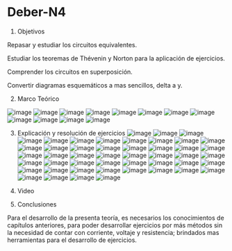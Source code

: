 # Deber-N4

1.	Objetivos

Repasar y estudiar los circuitos equivalentes.

Estudiar los teoremas de Thévenin y Norton para la aplicación de ejercicios.

Comprender los circuitos en superposición.

Convertir diagramas esquemáticos a mas sencillos, delta a y. 

2.	Marco Teórico 

![image](https://user-images.githubusercontent.com/104913700/207730637-e3a572d6-30b4-4b7f-8f34-cb6abe0c68ca.png)
![image](https://user-images.githubusercontent.com/104913700/207730678-f3527a7f-698c-4aad-8549-74f9ef2566d6.png)
![image](https://user-images.githubusercontent.com/104913700/207730698-6fbdb178-ccfd-4396-b61a-30b7bae19e43.png)
![image](https://user-images.githubusercontent.com/104913700/207730729-9d08003c-c30c-420d-9191-199b40c1a508.png)
![image](https://user-images.githubusercontent.com/104913700/207730748-ee7f6d99-957f-4221-aa41-bf20d0001904.png)
![image](https://user-images.githubusercontent.com/104913700/207730759-5590d827-830e-43ad-9b39-6ee285e06823.png)
![image](https://user-images.githubusercontent.com/104913700/207730771-0219bb56-aa0e-425f-9e4d-fb7da9a6e690.png)
![image](https://user-images.githubusercontent.com/104913700/207730798-778ad00b-4b60-4d6a-a4cd-19c9851a5796.png)
![image](https://user-images.githubusercontent.com/104913700/207730814-5940c4c2-af52-4269-a902-abbcf9e47561.png)
![image](https://user-images.githubusercontent.com/104913700/207730849-b6b607ed-bb13-43f1-a49a-1abdc1fc0dd8.png)
![image](https://user-images.githubusercontent.com/104913700/207730860-4e38acc0-20a7-42a0-a6fb-8fc5ba35c43d.png)
![image](https://user-images.githubusercontent.com/104913700/207730878-a4c1636c-00a5-431f-a141-b8564d05d037.png)

3.	Explicación y resolución de ejercicios 
![image](https://user-images.githubusercontent.com/104913700/207730986-cf77316c-de23-40a0-a44f-13eed0d8f427.png)
![image](https://user-images.githubusercontent.com/104913700/207731012-a1ed94ba-c17f-416b-80c7-8a47c5ef8db7.png)
![image](https://user-images.githubusercontent.com/104913700/207731028-0ae0d7b2-aade-43b0-ba51-4e88ef902aab.png)
![image](https://user-images.githubusercontent.com/104913700/207731051-9a26b9d1-3618-4058-91fb-bfa45439627e.png)
![image](https://user-images.githubusercontent.com/104913700/207731062-2e872a44-d723-4edd-b528-143e13c044e6.png)
![image](https://user-images.githubusercontent.com/104913700/207731115-728b1999-0ce0-48d8-b92d-bf1b222c2cdc.png)
![image](https://user-images.githubusercontent.com/104913700/207731132-8afab987-4e8a-4821-897f-e18984f8d792.png)
![image](https://user-images.githubusercontent.com/104913700/207731143-b8d4e6b3-4520-4de7-a7b8-b651d7352769.png)
![image](https://user-images.githubusercontent.com/104913700/207731170-d49e3ce8-e2b6-40b1-9522-eca3abbf85bb.png)
![image](https://user-images.githubusercontent.com/104913700/207731208-57b0ab75-319e-49c0-afa3-24f99cbb9320.png)
![image](https://user-images.githubusercontent.com/104913700/207731218-9410d419-8d21-45ad-8c64-78fac6cc0908.png)
![image](https://user-images.githubusercontent.com/104913700/207731226-6a5fbb0a-d79d-42cb-b416-ff5fe625d26a.png)
![image](https://user-images.githubusercontent.com/104913700/207731240-58e88658-f3a6-42c2-80c5-eb3e9387d619.png)
![image](https://user-images.githubusercontent.com/104913700/207731289-1b54db84-2010-4fd8-acd0-370306eddbac.png)
![image](https://user-images.githubusercontent.com/104913700/207731308-f43e15d3-ece3-4c81-ab5d-98039f0f9178.png)
![image](https://user-images.githubusercontent.com/104913700/207731329-925ce535-49f2-4556-8eb6-2987126f0754.png)
![image](https://user-images.githubusercontent.com/104913700/207731361-042dbefa-bea8-43ff-8cd0-89fe1fff3d4e.png)
![image](https://user-images.githubusercontent.com/104913700/207731376-36134135-32ee-4522-bfbd-7037e3279e79.png)
![image](https://user-images.githubusercontent.com/104913700/207731411-b3f7ee78-7f83-4b0a-80df-c9128a31a2db.png)
![image](https://user-images.githubusercontent.com/104913700/207731427-de3ca37d-9ee1-4de1-b95b-bfaa26f8de63.png)
![image](https://user-images.githubusercontent.com/104913700/207731449-8659e8ab-c7fe-44d2-834c-635c9112d609.png)
![image](https://user-images.githubusercontent.com/104913700/207731460-bf6f5ca8-6c79-446a-b231-22d50e0ec6b1.png)
![image](https://user-images.githubusercontent.com/104913700/207731486-a3deda5c-d8ff-4193-9a3c-753b6def0596.png)
![image](https://user-images.githubusercontent.com/104913700/207731496-e83f341d-9704-4102-91e3-a72762c1e64d.png)
![image](https://user-images.githubusercontent.com/104913700/207731522-9bd122dc-e514-4cb9-aad0-98d825b7d66b.png)
![image](https://user-images.githubusercontent.com/104913700/207731533-c615798e-e31e-4f63-8af8-c3fb252ca4dd.png)
![image](https://user-images.githubusercontent.com/104913700/207731574-9e4c6688-922c-4a1e-ae7e-182b13d49c9c.png)
![image](https://user-images.githubusercontent.com/104913700/207731590-e14a389c-6cbc-40b4-8434-ac7439ef1fd5.png)
![image](https://user-images.githubusercontent.com/104913700/207731608-f2617244-ad2a-467b-81b5-c77d8b1301ff.png)
![image](https://user-images.githubusercontent.com/104913700/207731619-4648d63b-733c-410c-b5e1-5e00a824d458.png)
![image](https://user-images.githubusercontent.com/104913700/207731654-c1d79ea1-2288-4a3c-8c44-550ec5b10daf.png)
![image](https://user-images.githubusercontent.com/104913700/207731668-e04ec065-d6dd-4a78-8f3f-0a794c9e4e74.png)
![image](https://user-images.githubusercontent.com/104913700/207731679-219ffed5-e5b5-4be9-bba0-866e649a5550.png)
![image](https://user-images.githubusercontent.com/104913700/207731705-842d145c-d702-4687-ae38-57940216f6fb.png)
![image](https://user-images.githubusercontent.com/104913700/207731729-854cd71b-4ce0-4d6e-9083-bdc9aa1cc8ee.png)
![image](https://user-images.githubusercontent.com/104913700/207731744-c838a83c-362e-4195-888c-5bed2825f581.png)
![image](https://user-images.githubusercontent.com/104913700/207731765-a699711b-0664-4f33-9f3d-fd5f58b2726b.png)
![image](https://user-images.githubusercontent.com/104913700/207731786-255b501c-55fe-466b-8ccd-6de0f27bfa3f.png)
![image](https://user-images.githubusercontent.com/104913700/207731818-c9b66f4c-82b1-4a36-bd37-2c16b172803e.png)
![image](https://user-images.githubusercontent.com/104913700/207731844-75f9b1e5-e92f-4508-9985-fcc7dac8c02c.png)
![image](https://user-images.githubusercontent.com/104913700/207731852-dba465ca-1489-497a-bff2-765ef0fa0af7.png)
![image](https://user-images.githubusercontent.com/104913700/207731863-e897ddab-f085-4299-8869-4337625c2635.png)
![image](https://user-images.githubusercontent.com/104913700/207731876-26871fec-46a4-4027-8974-bc411cc9c68a.png)
![image](https://user-images.githubusercontent.com/104913700/207731918-d05f8376-c054-49a5-80bd-e21b1d8e1fc5.png)
![image](https://user-images.githubusercontent.com/104913700/207731943-3c28de4a-6da5-4b17-b272-ef5b1072ec7b.png)
![image](https://user-images.githubusercontent.com/104913700/207731950-292d7c25-0414-48ae-bfab-696e1e9528fa.png)
![image](https://user-images.githubusercontent.com/104913700/207731978-ef445867-2033-413f-b4a2-c716d472820f.png)

4.	Video

5.	Conclusiones 

Para el desarrollo de la presenta teoría, es necesarios los conocimientos de capítulos anteriores, para poder desarrollar ejercicios por más métodos sin la necesidad de contar con corriente, voltaje y resistencia; brindados mas herramientas para el desarrollo de ejercicios.












































